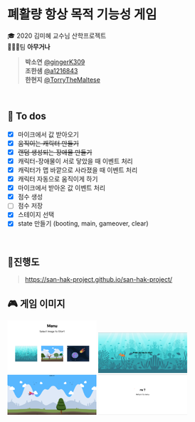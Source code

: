 # 폐활량 항상 목적 기능성 게임

🎓 2020 김미혜 교수님 산학프로젝트  
👨‍👧‍👧팀 **아무거나**

> **박소연** [@gingerK309](https://github.com/gingerK309)  
> **조한샘** [@a1216843](https://github.com/a1216843)  
> **한현지** [@TorryTheMaltese](https://github.com/TorryTheMaltese)

<br>

## 📝 To dos

- [x] 마이크에서 값 받아오기
- [x] ~~움직이는 캐릭터 만들기~~
- [x] ~~랜덤 생성되는 장애물 만들기~~
- [x] 캐릭터-장애물이 서로 닿았을 때 이벤트 처리
- [x] 캐릭터가 맵 바깥으로 사라졌을 때 이벤트 처리
- [x] 캐릭터 자동으로 움직이게 하기
- [x] 마이크에서 받아온 값 이벤트 처리
- [x] 점수 생성
- [ ] 점수 저장
- [x] 스테이지 선택
- [x] state 만들기 (booting, main, gameover, clear)

<br>

## 📌진행도

> https://san-hak-project.github.io/san-hak-project/

## 🎮 게임 이미지

<img src="screenshots/menu.png" style="width:200px;"/>
<img src="screenshots/sea.png" style="width:200px;"/>
<img src="screenshots/land.png" style="width:200px;"/>
<img src="screenshots/restart.png" style="width:200px;"/>
